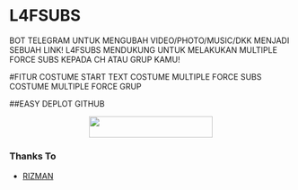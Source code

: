 # L4FSUBS

BOT TELEGRAM UNTUK MENGUBAH VIDEO/PHOTO/MUSIC/DKK MENJADI SEBUAH LINK!
L4FSUBS MENDUKUNG UNTUK MELAKUKAN MULTIPLE FORCE SUBS KEPADA CH ATAU GRUP KAMU!

#FITUR
COSTUME START TEXT
COSTUME MULTIPLE FORCE SUBS
COSTUME MULTIPLE FORCE GRUP

##EASY DEPLOT GITHUB


<p align="center"><a href="https://heroku.com/deploy?template=https://github.com/watno178/L4FSUBS"> <img src="https://img.shields.io/badge/Deploy%20To%20Heroku-blue?style=for-the-badge&logo=heroku" width="220" height="38.45"/></a></p>

### Thanks To
* [RIZMAN](https://github.com/mrismanaziz/)
